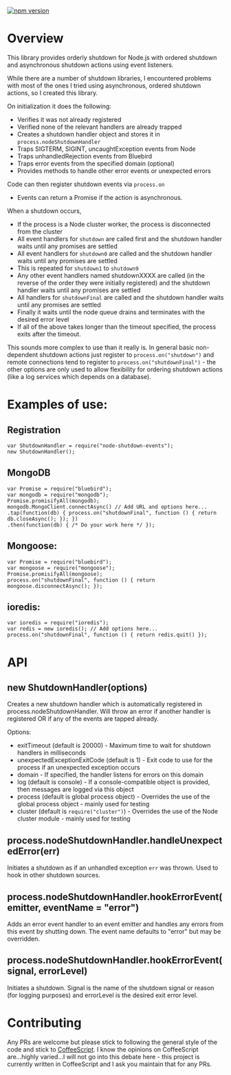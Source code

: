 [![npm version](https://badge.fury.io/js/node-shutdown-events.svg)](http://badge.fury.io/js/node-shutdown-events)

# Overview

This library provides orderly shutdown for Node.js with ordered shutdown and asynchronous shutdown actions using event listeners.

While there are a number of shutdown libraries, I encountered problems with most of the ones I tried using asynchronous, ordered shutdown actions, so I created this library.

On initialization it does the following:

- Verifies it was not already registered
- Verified none of the relevant handlers are already trapped
- Creates a shutdown handler object and stores it in ```process.nodeShutdownHandler```
- Traps SIGTERM, SIGINT, uncaughtException events from Node
- Traps unhandledRejection events from Bluebird
- Traps error events from the specified domain (optional)
- Provides methods to handle other error events or unexpected errors

Code can then register shutdown events via ```process.on```
- Events can return a Promise if the action is asynchronous.

When a shutdown occurs,
- If the process is a Node cluster worker, the process is disconnected from the cluster
- All event handlers for  ```shutdown``` are called first and the shutdown handler waits until any promises are settled
- All event handlers for  ```shutdown0``` are called and the shutdown handler waits until any promises are settled
- This is repeated for ```shutdown1``` to ```shutdown9```
- Any other event handlers named shutdownXXXX are called (in the reverse of the order they were initially registered) and the shutdown handler waits until any promises are settled
- All handlers for ```shutdownFinal``` are called and the shutdown handler waits until any promises are settled
- Finally it waits until the node queue drains and terminates with the desired error level
- If all of the above takes longer than the timeout specified, the process exits after the timeout.

This sounds more complex to use than it really is.  In general basic non-dependent shutdown actions just register to ```process.on("shutdown")``` and remote connections tend to
register to ```process.on("shutdownFinal")``` - the other options are only used to allow flexibility for ordering shutdown actions (like a log services which depends on a database).

# Examples of use:

## Registration
```
var ShutdownHandler = require("node-shutdown-events");
new ShutdownHandler();
```

## MongoDB
```
var Promise = require("bluebird");
var mongodb = require("mongodb");
Promise.promisifyAll(mongodb);
mongodb.MongoClient.connectAsync() // Add URL and options here...
.tap(function(db) { process.on("shutdownFinal", function () { return db.closeAsync(); }); })
.then(function(db) { /* Do your work here */ });
```

## Mongoose:
```
var Promise = require("bluebird");
var mongoose = require("mongoose");
Promise.promisifyAll(mongoose);
process.on("shutdownFinal", function () { return mongoose.disconnectAsync(); });
```

## ioredis:
```
var ioredis = require("ioredis");
var redis = new ioredis(); // Add options here...
process.on("shutdownFinal", function () { return redis.quit() });
```

# API

## new ShutdownHandler(options)

Creates a new shutdown handler which is automatically registered in process.nodeShutdownHandler.  Will throw an error if another handler is registered OR if any of the events are tapped already.

Options:
- exitTimeout (default is 20000) - Maximum time to wait for shutdown handlers in milliseconds
- unexpectedExceptionExitCode (default is 1) - Exit code to use for the process if an unexpected exception occurs
- domain - If specified, the handler listens for errors on this domain
- log (default is console) - If a console-compatible object is provided, then messages are logged via this object
- process (default is global process object) - Overrides the use of the global process object - mainly used for testing
- cluster (default is ```require("cluster")```) - Overrides the use of the Node cluster module - mainly used for testing

## process.nodeShutdownHandler.handleUnexpectedError(err)

Initiates a shutdown as if an unhandled exception ```err``` was thrown.  Used to hook in other shutdown sources.

## process.nodeShutdownHandler.hookErrorEvent(emitter, eventName = "error")

Adds an error event handler to an event emitter and handles any errors from this event by shutting down.  The
event name defaults to "error" but may be overridden.

## process.nodeShutdownHandler.hookErrorEvent(signal, errorLevel)

Initiates a shutdown.  Signal is the name of the shutdown signal or reason (for logging purposes) and errorLevel is the desired exit error level.  

# Contributing

Any PRs are welcome but please stick to following the general style of the code and stick to [CoffeeScript](http://coffeescript.org/).  I know the opinions on CoffeeScript are...highly varied...I will not go into this debate here - this project is currently written in CoffeeScript and I ask you maintain that for any PRs.